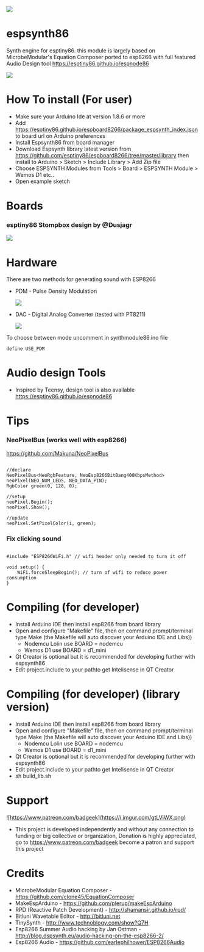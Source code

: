 
![](https://i.imgur.com/0sRnXs3.png)

# espsynth86

Synth engine for esptiny86. this module is largely based on MicrobeModular's Equation Composer ported to esp8266 with full featured Audio Design tool https://esptiny86.github.io/espnode86

![](https://i.imgur.com/olUcqB0.png)

# How To install (For user)

* Make sure your Arduino Ide at version 1.8.6 or more
* Add https://esptiny86.github.io/espboard8266/package_espsynth_index.json to board url on Arduino preferences
* Install Espsynth86 from board manager
* Download Espsynth library latest version from https://github.com/esptiny86/espboard8266/tree/master/library then install to Arduino > Sketch > Include Library > Add Zip file
* Choose ESPSYNTH Modules from Tools > Board > ESPSYNTH Module > Wemos D1 etc..
* Open example sketch

# Boards

### esptiny86 Stompbox design by @Dusjagr

![](https://i.imgur.com/BZcPQyX.png)

# Hardware

There are two methods for generating sound with ESP8266

* PDM - Pulse Density Modulation

  ![](https://janostman.files.wordpress.com/2017/07/pdm-lpf.jpg?w=525)

* DAC - Digital Analog Converter (tested with PT8211)

  ![](https://i.imgur.com/83EcOqN.png)

To choose between mode uncomment in synthmodule86.ino file

```
define USE_PDM
```

# Audio design Tools

* Inspired by Teensy, design tool is also available https://esptiny86.github.io/espnode86

# Tips

### NeoPixelBus (works well with esp8266)

https://github.com/Makuna/NeoPixelBus

```

//declare
NeoPixelBus<NeoRgbFeature, NeoEsp8266BitBang400KbpsMethod> neoPixel(NEO_NUM_LEDS, NEO_DATA_PIN);
RgbColor green(0, 128, 0);

//setup
neoPixel.Begin();
neoPixel.Show();

//update
neoPixel.SetPixelColor(i, green);

```

### Fix clicking sound

```

#include "ESP8266WiFi.h" // wifi header only needed to turn it off

void setup() {
    WiFi.forceSleepBegin(); // turn of wifi to reduce power consumption
}

```

# Compiling (for developer)

* Install Arduino IDE then install esp8266 from board library
* Open and configure "Makefile" file, then on command prompt/terminal type Make (the Makefile will auto discover your Arduino IDE and Libs))
    - Nodemcu Lolin use BOARD = nodemcu
    - Wemos D1 use BOARD = d1_mini
* Qt Creator is optional but it is recommended for developing further with espsynth86
* Edit project.include to your pathto get Intelisense in QT Creator

# Compiling (for developer) (library version)

* Install Arduino IDE then install esp8266 from board library
* Open and configure "Makefile" file, then on command prompt/terminal type Make (the Makefile will auto discover your Arduino IDE and Libs))
    - Nodemcu Lolin use BOARD = nodemcu
    - Wemos D1 use BOARD = d1_mini
* Qt Creator is optional but it is recommended for developing further with espsynth86
* Edit project.include to your pathto get Intelisense in QT Creator
* sh build_lib.sh

# Support

![https://www.patreon.com/badgeek](https://i.imgur.com/gtLViWX.png)

* This project is developed independently and without any connection to funding or big collective or organization, Donation is highly appreciated, go to https://www.patreon.com/badgeek become a patron and support this project

# Credits

* MicrobeModular Equation Composer - https://github.com/clone45/EquationComposer
* MakeEspArduino - https://github.com/plerup/makeEspArduino
* RPD (Reactive Patch Development) - http://shamansir.github.io/rpd/
* Bitluni Wavetable Editor - http://bitluni.net
* TinySynth - http://www.technoblogy.com/show?Q7H
* Esp8266 Summer Audio hacking by Jan Ostman - http://blog.dspsynth.eu/audio-hacking-on-the-esp8266-2/
* Esp8266 Audio - https://github.com/earlephilhower/ESP8266Audio
